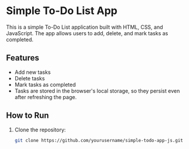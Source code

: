 # Simple To-Do List App

This is a simple To-Do List application built with HTML, CSS, and JavaScript. The app allows users to add, delete, and mark tasks as completed.

## Features
- Add new tasks
- Delete tasks
- Mark tasks as completed
- Tasks are stored in the browser's local storage, so they persist even after refreshing the page.

## How to Run
1. Clone the repository:
   ```bash
   git clone https://github.com/yourusername/simple-todo-app-js.git
